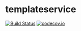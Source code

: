 # templateservice
[![Build Status](https://travis-ci.org/m-doc/templateservice.svg?branch=master)](https://travis-ci.org/m-doc/templateservice)
[![codecov.io](https://codecov.io/github/m-doc/templateservice/coverage.svg?branch=master)](https://codecov.io/github/m-doc/templateservice?branch=master)

